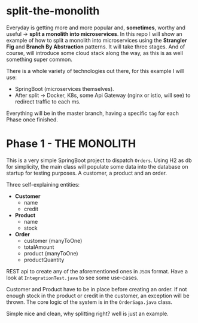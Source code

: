 # split-the-monolith
Everyday is getting more and more popular and, **sometimes**, worthy and useful -> **split a monolith into microservices**. In this repo I will show an example of how to split a monolith into microservices using the **Strangler Fig** and **Branch By Abstraction** patterns. It will take three stages. And of course, will introduce some cloud stack along the way, as this is as well something super common.

There is a whole variety of technologies out there, for this example I will use:
 - SpringBoot (microservices themselves).
 - After split -> Docker, K8s, some Api Gateway (nginx or istio, will see) to redirect traffic to each ms.

Everything will be in the master branch, having a specific `tag` for each Phase once finished.

# Phase 1 - THE MONOLITH
This is a very simple SpringBoot project to dispatch `Orders`. Using H2 as db for simplicity, the main class will populate some data into the database on startup for testing purposes. A customer, a product and an order.

Three self-explaining entities:
 - **Customer**
   - name
   - credit
 - **Product**
   - name
   - stock
 - **Order**
   - customer (manyToOne)
   - totalAmount
   - product (manyToOne)
   - productQuantity

REST api to create any of the aforementioned ones in `JSON` format. Have a look at `IntegrationTest.java` to see some use-cases.

Customer and Product have to be in place before creating an order. If not enough stock in the product or credit in the customer, an exception will be thrown. The core logic of the system is in the `OrderSaga.java` class.

Simple nice and clean, why splitting right? well is just an example.